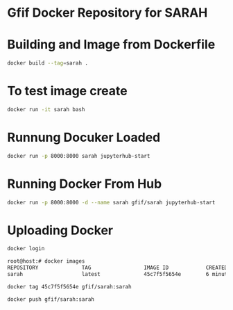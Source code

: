 
# Gfif Docker Repository for SARAH

# Building and Image from Dockerfile
```.sh
docker build --tag=sarah .
```

# To test image create 
```.sh
docker run -it sarah bash
```

# Runnung Docuker Loaded
```.sh
docker run -p 8000:8000 sarah jupyterhub-start
```

# Running Docker From Hub
```.sh
docker run -p 8000:8000 -d --name sarah gfif/sarah jupyterhub-start
```

# Uploading Docker

```.sh
docker login

root@host:# docker images
REPOSITORY              TAG                 IMAGE ID            CREATED             SIZE
sarah                   latest              45c7f5f5654e        6 minutes ago       1.73GB

docker tag 45c7f5f5654e gfif/sarah:sarah

docker push gfif/sarah:sarah
```
